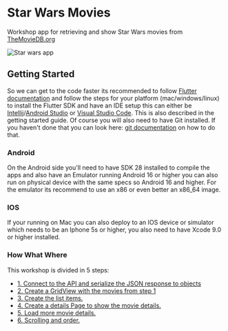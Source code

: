 # Star Wars Movies

Workshop app for retrieving and show Star Wars movies from [TheMovieDB.org](https://www.themoviedb.org/)

![Star wars app](images/app.gif)

## Getting Started

So we can get to the code faster its recommended to follow [Flutter documentation](https://flutter.io/get-started/install/) and follow the steps for your platform (mac/windows/linux) to install the Flutter SDK and have an IDE setup this can either be [Intellij](https://www.jetbrains.com/idea/)/[Android Studio](https://developer.android.com/studio/) or [Visual Studio Code](https://code.visualstudio.com/). This is also described in the getting started guide. Of course you will also need to have Git installed. If you haven't done that you can look here: [git documentation](https://git-scm.com/book/en/v2/Getting-Started-Installing-Git) on how to do that.

### Android
On the Android side you'll need to have SDK 28 installed to compile the apps and also have an Emulator running Android 16 or higher you can also run on physical device with the same specs so Android 16 and higher. For the emulator its recommend to use an x86 or even better an x86_64 image.

### IOS
If your running on Mac you can also deploy to an IOS device or simulator which needs to be an Iphone 5s or higher, you also need to have Xcode 9.0 or higher installed.

### How What Where
This workshop is divided in 5 steps:

* [1. Connect to the API and serialize the JSON response to objects](step-1.md) 
* [2. Create a GridView with the movies from step 1](step-2.md)
* [3. Create the list items.](step-3.md)
* [4. Create a details Page to show the movie details.](step-4.md)
* [5. Load more movie details.](step-5.md)
* [6. Scrolling and order.](step-6.md)
